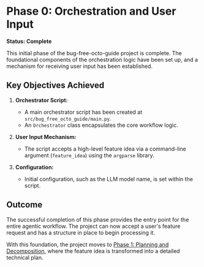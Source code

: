 # Phase 0: Orchestration and User Input

**Status: Complete**

This initial phase of the bug-free-octo-guide project is complete. The foundational components of the orchestration logic have been set up, and a mechanism for receiving user input has been established.

## Key Objectives Achieved

1.  **Orchestrator Script:**
    -   A main orchestrator script has been created at `src/bug_free_octo_guide/main.py`.
    -   An `Orchestrator` class encapsulates the core workflow logic.

2.  **User Input Mechanism:**
    -   The script accepts a high-level feature idea via a command-line argument (`feature_idea`) using the `argparse` library.

3.  **Configuration:**
    -   Initial configuration, such as the LLM model name, is set within the script.

## Outcome

The successful completion of this phase provides the entry point for the entire agentic workflow. The project can now accept a user's feature request and has a structure in place to begin processing it.

With this foundation, the project moves to [Phase 1: Planning and Decomposition](./phase-1/README.md), where the feature idea is transformed into a detailed technical plan.
